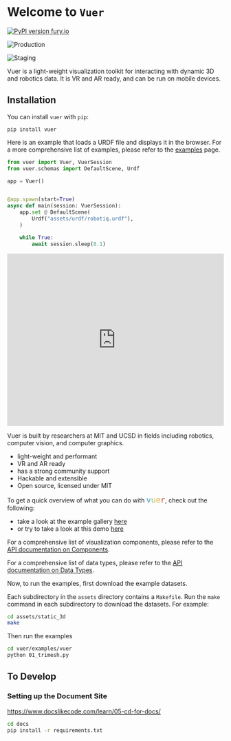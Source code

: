 # Welcome to `Vuer`  

[![PyPI version fury.io](https://badge.fury.io/py/vuer.svg)](https://pypi.python.org/pypi/vuer/)

![Production](https://api.netlify.com/api/v1/badges/2df7f3ba-1a26-4047-b76a-d7401f907bb5/deploy-status)

![Staging](https://api.netlify.com/api/v1/badges/1727476e-c992-4dc1-98bf-92ef266cad78/deploy-status)

Vuer is a light-weight visualization toolkit for interacting with dynamic 3D and robotics data. It is
VR and AR ready, and can be run on mobile devices.

## Installation

You can install `vuer` with `pip`:

```shell
pip install vuer
```

Here is an example that loads a URDF file and displays it in the browser. For a more comprehensive list of examples, please refer to the [examples](https://docs.vuer.ai/en/latest/examples.html) page.

```python
from vuer import Vuer, VuerSession
from vuer.schemas import DefaultScene, Urdf

app = Vuer()


@app.spawn(start=True)
async def main(session: VuerSession):
    app.set @ DefaultScene(
        Urdf("assets/urdf/robotiq.urdf"),
    )

    while True:
        await session.sleep(0.1)
```

<iframe src="https://vuer.ai?collapseMenu=True&background=131416,fff&initCamPos=2.8,2.2,2.5&ws=ws%3A%2F%2Flocalhost%3A8012&scene=3gAJqGNoaWxkcmVukd4ABKhjaGlsZHJlbpHeAAaoY2hpbGRyZW6Qo3RhZ6RVcmRmo2tleaExo3NyY9lSaHR0cHM6Ly9yYXcuZ2l0aHVidXNlcmNvbnRlbnQuY29tL25hc2EtanBsL20yMDIwLXVyZGYtbW9kZWxzL21haW4vcm92ZXIvbTIwMjAudXJkZqtqb2ludFZhbHVlc94AAKhyb3RhdGlvbpPLQAkeuGAAAAAAAKN0YWenTW92YWJsZaNrZXmhMqhwb3NpdGlvbpMAAMs%2FwzMzQAAAAKN0YWelU2NlbmWja2V5oTOidXCTAAABpGdyaWTDqHNob3dMZXZhwqtyYXdDaGlsZHJlbpLeAASoY2hpbGRyZW6Qo3RhZ6xBbWJpZW50TGlnaHSja2V5tWRlZmF1bHRfYW1iaWVudF9saWdodKlpbnRlbnNpdHkB3gAFqGNoaWxkcmVukKN0YWewRGlyZWN0aW9uYWxMaWdodKNrZXm5ZGVmYXVsdF9kaXJlY3Rpb25hbF9saWdodKlpbnRlbnNpdHkBpmhlbHBlcsOsaHRtbENoaWxkcmVukLJiYWNrZ3JvdW5kQ2hpbGRyZW6Q" width="100%" height="400px" frameborder="0"></iframe>

Vuer is built by researchers at MIT and UCSD in fields including robotics, computer vision, and computer graphics.

- light-weight and performant
- VR and AR ready
- has a strong community support
- Hackable and extensible
- Open source, licensed under MIT

To get a quick overview of what you can do with  <code style="font-size: 1.3em; background-clip: text; color: transparent; background-image: linear-gradient(to right, rgb(0,140,220), rgb(226,213,79), rgb(210,0,12));">vuer</code>, check out the following:

- take a look at the example gallery [here](https://docs.vuer.ai/en/latest/examples.html)
- or try to take a look at this demo [here](https://docs.vuer.ai/en/latest/examples.html#demo)

For a comprehensive list of visualization components, please refer to
the [API documentation on Components](https://docs.vuer.ai/en/latest/api.html).

For a comprehensive list of data types, please refer to the [API documentation on Data Types](https://docs.vuer.ai/en/latest/api.html).

Now, to run the examples, first download the example datasets. 

Each subdirectory in the `assets` directory contains a `Makefile`. Run the `make` command in each subdirectory to download the datasets. For example:

```bash
cd assets/static_3d
make
```

Then run the examples

```bash
cd vuer/examples/vuer
python 01_trimesh.py
```

## To Develop

### Setting up the Document Site

https://www.docslikecode.com/learn/05-cd-for-docs/

```bash
cd docs
pip install -r requirements.txt
```



